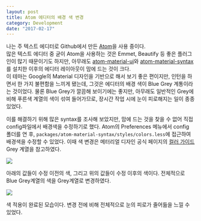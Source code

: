 ```yaml
---
layout: post
title: Atom 에디터의 배경 색 변경
category: Development
date: "2017-02-17"
---
```


나는 주 텍스트 에디터로 Github에서 만든 [Atom](https://atom.io)을 사용 중이다.<br>
많은 텍스트 에디터 중 굳이 Atom을 사용하는 것은 Emmet, Beautify 등 좋은 플러그인이 많기 때문이기도 하지만, 아무래도 [atom-material-ui](https://atom.io/themes/atom-material-ui)와 [atom-material-syntax](https://atom.io/themes/atom-material-syntax)를 설치한 이후의 에디터 레이아웃이 맘에 드는 것이 크다.<br>
이 테마는 Google의 Material 디자인을 기반으로 해서 보기 좋은 편이지만, 인턴을 하면서 한 가지 불편함을 느끼게 됐는데, 그것은 에디터의 배경 색이 Blue Grey 계통이라는 것이었다. 물론 Blue Grey가 깔끔해 보이기에는 좋지만, 아무래도 일반적인 Grey에 비해 푸른색 계열의 색이 섞여 들어가므로, 장시간 작업 시에 눈이 피로해지는 일이 종종 있었다.

이를 해결하기 위해 많은 syntax를 조사해 보았지만, 맘에 드는 것을 찾을 수 없어 직접 config파일에서 배경색을 수정하기로 했다. Atom의 Preferences 메뉴에서 config 폴더를 연 후, `packages/atom-material-syntax/styles/colors.less`에 접근하여 배경색을 수정할 수 있었다. 이때 색 변경은 메터리얼 디자인 공식 페이지의 [컬러 가이드](https://material.io/guidelines/style/color.html) Grey 계열을 참고하였다.

<!-- more -->

![](/images/atom-color/compare-colors.png)

아래의 값들이 수정 이전의 색, 그리고 위의 값들이 수정 이후의 색이다. 전체적으로 Blue Grey계열의 색을 Grey계열로 변경하였다.

![](/images/atom-color/current-interface.png)

색 적용이 완료된 모습이다. 변경 전에 비해 전체적으로 눈의 피로가 줄어듦을 느낄 수 있었다.
